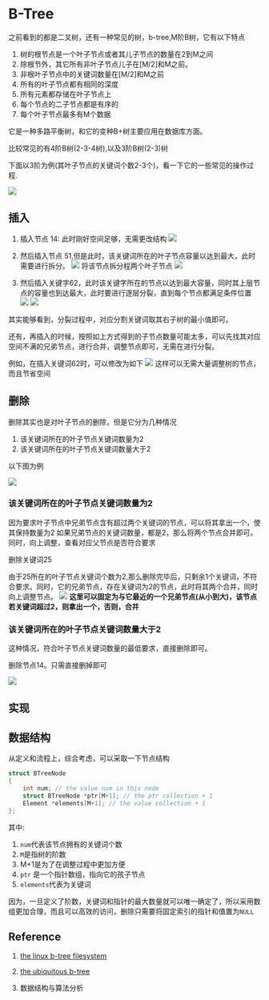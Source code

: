 # B-Tree 

之前看到的都是二叉树，还有一种常见的树，b-tree,M阶B树，它有以下特点

1. 树的根节点是一个叶子节点或者其儿子节点的数量在2到M之间
2. 除根节外，其它所有非叶子节点儿子在[M/2]和M之前。
3. 非根叶子节点中的关键词数量在[M/2]和M之前
4. 所有的叶子节点都有相同的深度
5. 所有元素都存储在叶子节点上
6. 每个节点的二子节点都是有序的
7. 每个叶子节点最多有M个数据


   
它是一种多路平衡树，和它的变种B+树主要应用在数据库方面。

比较常见的有4阶B树(2-3-4树),以及3阶B树(2-3)树

下面以3阶为例(其叶子节点的关键词个数2-3个)，看一下它的一些常见的操作过程.

![](https://raw.githubusercontent.com/hsjfans/git_resource/master/20190425075540.png)


## 插入

1. 插入节点 14: 此时刚好空间足够，无需更改结构
   ![](https://raw.githubusercontent.com/hsjfans/git_resource/master/20190425075813.png)

2. 然后插入节点 51,但是此时，该关键词所在的叶子节点容量以达到最大，此时需要进行拆分。
![](https://raw.githubusercontent.com/hsjfans/git_resource/master/20190425080812.png)
将该节点拆分程两个叶子节点
![](https://raw.githubusercontent.com/hsjfans/git_resource/master/20190425081112.png)

3. 然后插入关键字62，此时该关键字所在的节点以达到最大容量，同时其上层节点的容量也到达最大，此时要进行逐层分裂，直到每个节点都满足条件位置
![](https://raw.githubusercontent.com/hsjfans/git_resource/master/20190425083950.png)
![](https://raw.githubusercontent.com/hsjfans/git_resource/master/20190425084543.png)


其实能够看到，分裂过程中，对应分割关键词取其右子树的最小值即可。

还有，再插入的时候，按照如上方式得到的子节点数量可能太多，可以先找其对应空间不满的兄弟节点，进行合并，调整节点即可，无需在进行分裂。

例如，在插入关键词62时，可以修改为如下
![](https://raw.githubusercontent.com/hsjfans/git_resource/master/20190425085151.png)
这样可以无需大量调整树的节点，而且节省空间

## 删除

删除其实也是对叶子节点的删除，但是它分为几种情况
1. 该关键词所在的叶子节点关键词数量为2
2. 该关键词所在的叶子节点关键词数量大于2

以下图为例

![](https://raw.githubusercontent.com/hsjfans/git_resource/master/20190425091009.png)
   
### 该关键词所在的叶子节点关键词数量为2

因为要求叶子节点中兄弟节点含有超过两个关键词的节点，可以将其拿出一个，使其保持数量为2
如果兄弟节点的关键词数量，都是2，那么将两个节点合并即可。
同时，向上调整，查看对应父节点是否符合要求

删除关键词25

由于25所在的叶子节点关键词个数为2,那么删除完毕后，只剩余1个关键词，不符合要求。同时，它的兄弟节点，存在关键词为2的节点，此时将其两个合并，同时向上调整节点。
![](https://raw.githubusercontent.com/hsjfans/git_resource/master/20190425091240.png)
**这里可以固定为与它最近的一个兄弟节点(从小到大)，该节点若关键词超过2，则拿出一个，否则，合并**


### 该关键词所在的叶子节点关键词数量大于2

这种情况，符合叶子节点关键词数量的最低要求，直接删除即可。

删除节点14。只需直接删掉即可

![](https://raw.githubusercontent.com/hsjfans/git_resource/master/20190425091808.png)


## 实现

## 数据结构

从定义和流程上，综合考虑，可以采取一下节点结构

```c
struct BTreeNode
{
    int num; // the value num in this node
    struct BTreeNode *ptr[M+1]; // the ptr collection + 1 
    Element *elements[M+1]; // the value collection + 1 
};

```

其中:
1. `num`代表该节点拥有的关键词个数
2. `M`是指树的阶数
3. M+1是为了在调整过程中更加方便
4. `ptr` 是一个指针数组，指向它的孩子节点
5. `elements`代表为关键词

因为，一旦定义了阶数，关键词和指针的最大数量就可以唯一确定了，所以采用数组更加合理，而且可以高效的访问，删除只需要将固定索引的指针和值置为`NULL`

## Reference

1. [the linux b-tree filesystem](https://domino.research.ibm.com/library/cyberdig.nsf/papers/6E1C5B6A1B6EDD9885257A38006B6130/$File/rj10501.pdf)
2. [the ubiquitous b-tree](http://people.cs.aau.dk/~simas/aalg06/UbiquitBtree.pdf)

3. 数据结构与算法分析
